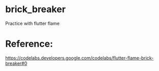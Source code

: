 # brick_breaker

Practice with flutter flame 


# Reference:

https://codelabs.developers.google.com/codelabs/flutter-flame-brick-breaker#0
